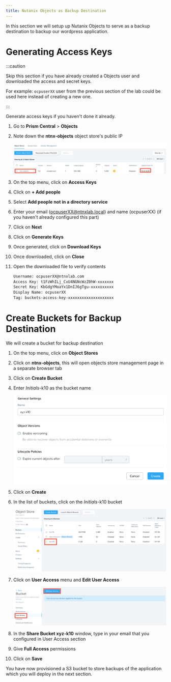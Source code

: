 ```yaml
---
title: Nutanix Objects as Backup Destination
---
```


In this section we will setup up Nutanix Objects to serve as a backup destination to backup our wordpress application.

# Generating Access Keys

:::caution

Skip this section if you have already created a Objects user and downloaded the access and secret keys.

For example: ``ocpuserXX`` user from the previous section of the lab could be used here instead of creating a new one.

:::

Generate access keys if you haven't done it already. 

1.  Go to **Prism Central** > **Objects**

2.  Note down the **ntnx-objects** object store's public IP

    ![](objects_prep_images/object_public_ip.png)

3.  On the top menu, click on **Access Keys**

4.  Click on **+ Add people**

5.  Select **Add people not in a directory service**

6.  Enter your email (ocpuserXX@ntnxlab.local) and name (ocpuserXX) (if you haven't already configured this part)

7.  Click on **Next**

8.  Click on **Generate Keys**

9.  Once generated, click on **Download Keys**

10. Once downloaded, click on **Close**

11. Open the downloaded file to verify contents

    ```bash
    Username: ocpuserXX@ntnxlab.com
    Access Key: t1FzWhILj_CxU4NGNcWzZ0hW-xxxxxxx
    Secret Key: KbGdgYMoaYx1DnIJ6gTgu-xxxxxxxxxx
    Display Name: ocpuserXX
    Tag: buckets-access-key-xxxxxxxxxxxxxxxxxxxx
    ```

# Create Buckets for Backup Destination

We will create a bucket for backup destination

1.  On the top menu, click on **Object Stores**

2.  Click on **ntnx-objects**, this will open objects store management
    page in a separate browser tab

3.  Click on **Create Bucket**

4.  Enter *Initials*-k10 as the bucket name

    ![](objects_prep_images/create_k10_bucket.png)

5.  Click on **Create**

6.  In the list of buckets, click on the *Initials*-k10 bucket

    ![](objects_prep_images/bucket_config.png)

7.  Click on **User Access** menu and **Edit User Access**

    ![](objects_prep_images/bucket_ua.png)

8.  In the **Share Bucket xyz-k10** window, type in your email that you configured in User Access section

9.  Give **Full Access** permissions
10. Click on **Save**

You have now provisioned a S3 bucket to store backups of the application which you will deploy in the next section.